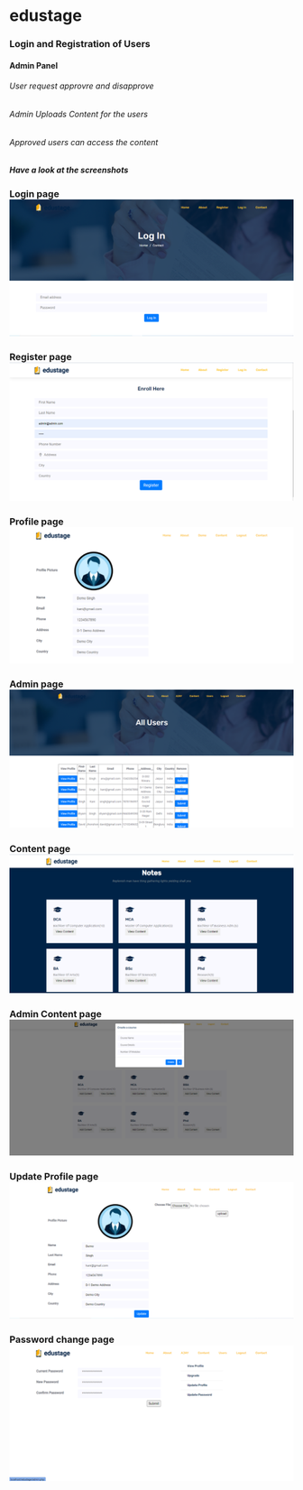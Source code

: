# edustage
### Login and Registration of Users
#### Admin Panel
###### User request approvre and disapprove
###### Admin Uploads Content for the users
###### Approved users can access the content
##### Have a look at the screenshots
### Login page ![image](https://github.com/ajayshekhawat/edustage/blob/master/img/Login.png)
### Register page ![register](https://github.com/ajayshekhawat/edustage/blob/master/img/Register.png)
### Profile page ![profile](https://github.com/ajayshekhawat/edustage/blob/master/img/profile.png)
### Admin page ![admin](https://github.com/ajayshekhawat/edustage/blob/master/img/admin-panel.png)
### Content page ![content](https://github.com/ajayshekhawat/edustage/blob/master/img/content.png)
### Admin Content page ![content](https://github.com/ajayshekhawat/edustage/blob/master/img/admin-content-panel.png)
### Update Profile page ![content](https://github.com/ajayshekhawat/edustage/blob/master/img/update-profile.png)
### Password change page ![content](https://github.com/ajayshekhawat/edustage/blob/master/img/pass-change.png)
